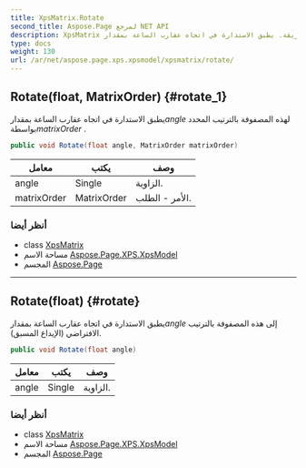 ```yaml
---
title: XpsMatrix.Rotate
second_title: Aspose.Page لمرجع NET API
description: XpsMatrix طريقة. يطبق الاستدارة في اتجاه عقارب الساعة بمقدارangle لهذه المصفوفة بالترتيب المحدد بواسطةmatrixOrder .
type: docs
weight: 130
url: /ar/net/aspose.page.xps.xpsmodel/xpsmatrix/rotate/
---
```

## Rotate(float, MatrixOrder) {#rotate_1}

يطبق الاستدارة في اتجاه عقارب الساعة بمقدار*angle* لهذه المصفوفة بالترتيب المحدد بواسطة*matrixOrder* .

```csharp
public void Rotate(float angle, MatrixOrder matrixOrder)
```

| معامل | يكتب | وصف |
| --- | --- | --- |
| angle | Single | الزاوية. |
| matrixOrder | MatrixOrder | الأمر - الطلب. |

### أنظر أيضا

* class [XpsMatrix](../)
* مساحة الاسم [Aspose.Page.XPS.XpsModel](../../xpsmatrix/)
* المجسم [Aspose.Page](../../../)

---

## Rotate(float) {#rotate}

يطبق الاستدارة في اتجاه عقارب الساعة بمقدار*angle* إلى هذه المصفوفة بالترتيب الافتراضي (الإيداع المسبق).

```csharp
public void Rotate(float angle)
```

| معامل | يكتب | وصف |
| --- | --- | --- |
| angle | Single | الزاوية. |

### أنظر أيضا

* class [XpsMatrix](../)
* مساحة الاسم [Aspose.Page.XPS.XpsModel](../../xpsmatrix/)
* المجسم [Aspose.Page](../../../)


